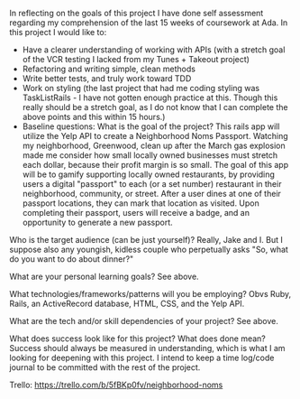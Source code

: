 In reflecting on the goals of this project I have done self assessment regarding my comprehension of the last 15 weeks of coursework at Ada. In this project I would like to:

  * Have a clearer understanding of working with APIs (with a stretch goal of the VCR testing I lacked from my Tunes + Takeout project)
  * Refactoring and writing simple, clean methods
  * Write better tests, and truly work toward TDD
  * Work on styling (the last project that had me coding styling was TaskListRails - I have not gotten enough practice at this. Though this really should be a stretch goal, as I do not know that I can complete the above points and this within 15 hours.)
  * Baseline questions: What is the goal of the project? This rails app will utilize the Yelp API to create a Neighborhood Noms Passport. Watching my neighborhood, Greenwood, clean up after the March gas explosion made me consider how small locally owned businesses must stretch each dollar, because their profit margin is so small. The goal of this app will be to gamify supporting locally owned restaurants, by providing users a digital "passport" to each (or a set number) restaurant in their neighborhood, community, or street. After a user dines at one of their passport locations, they can mark that location as visited. Upon completing their passport, users will receive a badge, and an opportunity to generate a new passport.

Who is the target audience (can be just yourself)?
Really, Jake and I. But I suppose also any youngish, kidless couple who perpetually asks "So, what do you want to do about dinner?"

What are your personal learning goals?
See above.

What technologies/frameworks/patterns will you be employing?
Obvs Ruby, Rails, an ActiveRecord database, HTML, CSS, and the Yelp API.

What are the tech and/or skill dependencies of your project?
See above.

What does success look like for this project? What does done mean?
Success should always be measured in understanding, which is what I am looking for deepening with this project. I intend to keep a time log/code journal to be committed with the rest of the project.

Trello: https://trello.com/b/5fBKp0fv/neighborhood-noms
